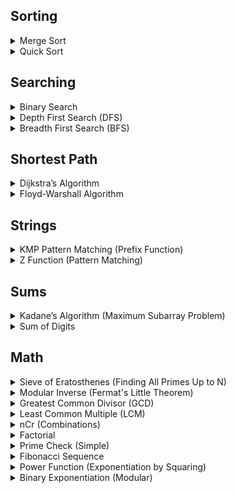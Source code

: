 ## Sorting
<details>
  <summary>Merge Sort</summary>
    
  ### Merge Sort
  
  An efficient, stable, divide and conquer sorting algorithm.
    
  ```javascript
    function mergeSort(arr) {
        if (arr.length <= 1) return arr;
        
        const mid = Math.floor(arr.length / 2);
        const left = mergeSort(arr.slice(0, mid));
        const right = mergeSort(arr.slice(mid));
        
        return merge(left, right);
    }
    
    function merge(left, right) {
        let result = [];
        let i = 0, j = 0;
        
        while (i < left.length && j < right.length) {
            if (left[i] < right[j]) {
                result.push(left[i++]);
            } else {
                result.push(right[j++]);
            }
        }
        
        return result.concat(left.slice(i)).concat(right.slice(j));
    }
  ```
</details>

<details>
  <summary>Quick Sort</summary>
    
  ### Quick Sort
  
  An algorithm to find the maximum sum of a contiguous subarray.
    
  ```javascript
    function quickSort(arr) {
        if (arr.length <= 1) return arr;
        
        const pivot = arr[arr.length - 1];
        const left = [], right = [];
        
        for (let i = 0; i < arr.length - 1; i++) {
            if (arr[i] < pivot) {
                left.push(arr[i]);
            } else {
                right.push(arr[i]);
            }
        }
        
        return [...quickSort(left), pivot, ...quickSort(right)];
    }
  ```
</details>


## Searching
<details>
  <summary>Binary Search</summary>
    
  ### Binary Search
  
  A divide and conquer algorithm to find the position of an element in a sorted array.
    
  ```javascript
   function binarySearch(arr, target) {
    let left = 0;
    let right = arr.length - 1;
    
    while (left <= right) {
        let mid = Math.floor((left + right) / 2);
        
        if (arr[mid] === target) {
            return mid;
        } else if (arr[mid] < target) {
            left = mid + 1;
        } else {
            right = mid - 1;
        }
    }
    
    return -1; // Target not found
  }
  ```
</details>

<details>
  <summary>Depth First Search (DFS)</summary>
    
  ### Depth First Search (DFS)
  
  A graph traversal algorithm that explores as far as possible along each branch before backtracking.
    
  ```javascript
    const graph = [];
    const visited = new Set();
    
    function dfs(index) {
        if (visited.has(index));
        visited.add(index);
        
        graph[index].forEach((neighbor) => {
            if (!visited.has(neighbor)) {
                dfs(neighbor);
            }
        });
    }
  ```
</details>

<details>
  <summary>Breadth First Search (BFS)</summary>
    
  ### Breadth First Search (BFS)
  
  A graph traversal algorithm that explores all the neighbors at the present depth before moving on to nodes at the next depth level.
    
  ```javascript
    const graph = [];
    function bfs(index) {
        let queue = [index];
    
        let visited = new Set();
        visited.add(index);
        
        while (queue.length > 0) {
            let node = queue.shift();
            
            graph[node].forEach((neighbor) => {
                if (!visited.has(neighbor)) {
                    visited.add(neighbor);
                    queue.push(neighbor);
                }
            });
        }
    }
  ```
</details>


## Shortest Path
<details> 
  <summary>Dijkstra’s Algorithm</summary>

  ### Dijkstra’s Algorithm

  An algorithm for finding the shortest paths between nodes in a graph, which may represent, for example, road networks.

  ```javascript
    const graph = [];
    function dijkstra(start) {
        let distances = {};
        let visited = new Set();
        
        for (let node in graph) {
            distances[node] = Infinity;
        }
        distances[start] = 0;
        
        while (visited.size !== Object.keys(graph).length) {
            let closestNode = null;
            for (let node in distances) {
                if (!visited.has(node)) {
                    if (closestNode === null || distances[node] < distances[closestNode]) {
                        closestNode = node;
                    }
                }
            }
            
            visited.add(closestNode);
            
            for (let neighbor in graph[closestNode]) {
                let newDist = distances[closestNode] + graph[closestNode][neighbor];
                if (newDist < distances[neighbor]) {
                    distances[neighbor] = newDist;
                }
            }
        }
        
        return distances;
    }
  ```
</details>

<details> 
  <summary>Floyd-Warshall Algorithm</summary>

  ### Floyd-Warshall Algorithm

  A dynamic programming algorithm for finding shortest paths in a weighted graph with positive or negative edge weights.

  ```javascript
  function floydWarshall(graph) {
    let dist = [];
    const V = graph.length;
    
    for (let i = 0; i < V; i++) {
        dist[i] = [];
        for (let j = 0; j < V; j++) {
            dist[i][j] = graph[i][j];
        }
    }
    
    for (let k = 0; k < V; k++) {
        for (let i = 0; i < V; i++) {
            for (let j = 0; j < V; j++) {
                dist[i][j] = Math.min(dist[i][j], dist[i][k] + dist[k][j]);
            }
        }
    }
    
    return dist;
  }
  ```
</details>


## Strings
<details> 
  <summary>KMP Pattern Matching (Prefix Function)</summary>

  ### KMP Pattern Matching (Prefix Function)

  Efficient string searching algorithm (Knuth-Morris-Pratt).

  ```javascript
  Copy code
  function kmpPrefixFunction(s) {
      const prefix = Array(s.length).fill(0);
      for (let i = 1, j = 0; i < s.length; i++) {
          while (j > 0 && s[i] !== s[j]) j = prefix[j - 1];
          if (s[i] === s[j]) j++;
          prefix[i] = j;
      }
      return prefix;
  }
  ```
</details>

<details>
  <summary>Z Function (Pattern Matching)</summary>
  
  ### Z Function (Pattern Matching)
  
  The Z-function for a string is an array where the value at index `i` is the length of the longest substring starting from `i` that is also a prefix of the string.
  
  ```javascript
  function zFunction(s) {
      const Z = Array(s.length).fill(0);
      let L = 0, R = 0;
      for (let i = 1; i < s.length; i++) {
          if (i <= R) Z[i] = Math.min(R - i + 1, Z[i - L]);
          while (i + Z[i] < s.length && s[Z[i]] === s[i + Z[i]]) Z[i]++;
          if (i + Z[i] - 1 > R) [L, R] = [i, i + Z[i] - 1];
      }
      return Z;
  }
  ```
</details>


## Sums
<details>
  <summary>Kadane’s Algorithm (Maximum Subarray Problem)</summary>
    
  ### Kadane’s Algorithm (Maximum Subarray Problem)
  
  An algorithm to find the maximum sum of a contiguous subarray.
    
  ```javascript
     function maxSubArray(arr) {
        let maxCurrent = arr[0];
        let maxGlobal = arr[0];
        
        for (let i = 1; i < arr.length; i++) {
            maxCurrent = Math.max(arr[i], maxCurrent + arr[i]);
            if (maxCurrent > maxGlobal) {
                maxGlobal = maxCurrent;
            }
        }
        
        return maxGlobal;
    }
  ```
</details>

<details> 
  <summary>Sum of Digits</summary>

  ### Sum of Digits

  Finds the sum of digits of a given number.

  ```javascript
  function sumOfDigits(n) {
      return n.toString().split('').reduce((sum, digit) => sum + parseInt(digit), 0);
  }
  ```
</details>


## Math
<details> 
  <summary>Sieve of Eratosthenes (Finding All Primes Up to N)</summary>

  ### Sieve of Eratosthenes (Finding All Primes Up to N)

  An efficient algorithm to find all primes less than or equal to n.

  ```javascript
  function sieveOfEratosthenes(n) {
    const primes = Array(n + 1).fill(true);
    primes[0] = primes[1] = false;
    
    for (let i = 2; i * i <= n; i++) {
        if (primes[i]) {
            for (let j = i * i; j <= n; j += i) {
                primes[j] = false;
            }
        }
    }
    
    return primes.map((isPrime, index) => isPrime ? index : null).filter(Boolean);
  }
  ```
</details>

<details> 
  <summary>Modular Inverse (Fermat's Little Theorem)</summary>

  ### Modular Inverse (Fermat's Little Theorem)

  Finds the modular inverse of a under modulo m when m is prime.

  ```javascript
  Copy code
  function modInverse(a, m) {
      return modPow(a, m - 2, m); // Using Fermat's Little Theorem
  }
  ```
</details>

<details> 
  <summary>Greatest Common Divisor (GCD)</summary>
  
  ### Greatest Common Divisor (GCD)
  
  The greatest common divisor of two numbers using Euclid's algorithm.
  
  ```javascript
  function gcd(a, b) {
      return b === 0 ? a : gcd(b, a % b);
  }
  ```
</details>

<details> 
  <summary>Least Common Multiple (LCM)</summary>
  
  ### Least Common Multiple (LCM)
  
  The least common multiple of two numbers.
  
  ```javascript
  function lcm(a, b) {
      return (a * b) / gcd(a, b);
  }
  ```
</details> 

<details> 
  <summary>nCr (Combinations)</summary>

  ### nCr (Combinations)

  Calculates the number of combinations (n choose r).

  ```javascript
  Copy code
  function nCr(n, r) {
      if (r > n) return 0;
      let res = 1;
      for (let i = 0; i < r; i++) {
          res *= (n - i);
          res /= (i + 1);
      }
      return res;
  }
  ```
</details>

<details> 
  <summary>Factorial</summary>

  ### Factorial

  Calculates the factorial of a number n recursively.

  ```javascript
  function factorial(n) {
      return n === 0 ? 1 : n * factorial(n - 1);
  }
  ```
</details>

<details> 
  <summary>Prime Check (Simple)</summary>

  ### Prime Check (Simple)

  A basic algorithm to check if a number is prime.

  ```javascript
  function isPrime(n) {
      if (n <= 1) return false;
      for (let i = 2; i * i <= n; i++) {
          if (n % i === 0) return false;
      }
      return true;
  }
  ```
</details>

<details> 
  <summary>Fibonacci Sequence</summary>
  
  ### Fibonacci Sequence
  
  Generates the nth Fibonacci number iteratively.
  
  ```javascript
  function fibonacci(n) {
      if (n <= 1) return n;
      let a = 0, b = 1;
      for (let i = 2; i <= n; i++) {
          [a, b] = [b, a + b];
      }
      return b;
  }
  ```
</details>

<details> 
  <summary>Power Function (Exponentiation by Squaring)</summary>
  
  ### Power Function (Exponentiation by Squaring)

  Efficiently calculates base^exp.

  ```javascript
  Copy code
  function power(base, exp) {
      if (exp === 0) return 1;
      const half = power(base, Math.floor(exp / 2));
      return exp % 2 === 0 ? half * half : half * half * base;
  }
  ```
</details>

<details> 
  <summary>Binary Exponentiation (Modular)</summary>

  ### Binary Exponentiation (Modular)

  Computes (base^exp) % mod using efficient binary exponentiation.

  ```javascript
  Copy code
  function modPow(base, exp, mod) {
      let result = 1;
      base = base % mod;
      
      while (exp > 0) {
          if (exp % 2 === 1) result = (result * base) % mod;
          exp = Math.floor(exp / 2);
          base = (base * base) % mod;
      }
      
      return result;
  }
  ```
</details>
